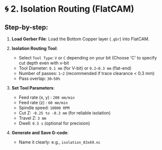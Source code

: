# 🌀 2. Isolation Routing (FlatCAM)

## Step-by-step:
1. **Load Gerber File**: Load the Bottom Copper layer (`.gbr`) into FlatCAM.
2. **Isolation Routing Tool**:
   - Select `Tool Type`: `V` or `C` depending on your bit (Choose 'C' to specify cut depth even with v-bit
   - Tool Diameter: `0.1 mm` (for V-bit) or `0.2–0.3 mm` (flat-end)
   - Number of passes: `1–2` (recommended if trace clearance < 0.3 mm)
   - Pass overlap: `30–50%`

3. **Set Tool Parameters**:
   - Feed rate (x, y) : `200 mm/min`
   - Feed rate (z) : `60 mm/min`
   - Spindle speed: `10000 RPM`
   - Cut Z: `-0.25 to -0.3 mm` (for reliable isolation)
   - Travel Z: `3 mm`
   - Dwell: `0.5 s` (optional for precision)

4. **Generate and Save G-code**:
   - Name it clearly: e.g., `isolation_83x69.nc`

